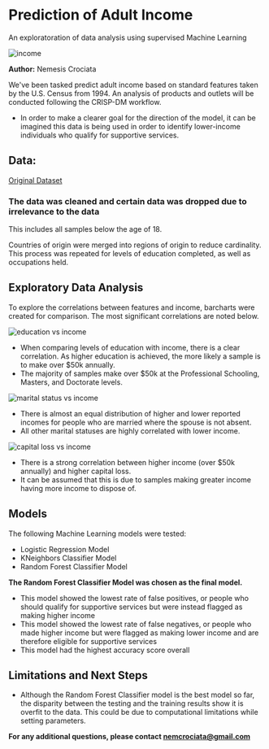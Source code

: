 # Prediction of Adult Income
An exploratoration of data analysis using supervised Machine Learning

![income](https://github.com/NemesisCrociata/Prediction-of-Adult-Income/assets/132013562/0b33380a-cfae-4c53-9fc3-313de599988a)

**Author:** Nemesis Crociata

We've been tasked predict adult income based on standard features taken by the U.S. Census from 1994. An analysis of products and outlets will be conducted following the CRISP-DM workflow.

- In order to make a clearer goal for the direction of the model, it can be imagined this data is being used in order to identify lower-income individuals who qualify for supportive services.

## Data:
[Original Dataset]([https://datahack.analyticsvidhya.com/contest/practice-problem-big-mart-sales-iii/])

### The data was cleaned and certain data was dropped due to irrelevance to the data
This includes all samples below the age of 18.

Countries of origin were merged into regions of origin to reduce cardinality.
This process was repeated for levels of education completed, as well as occupations held.

## Exploratory Data Analysis
To explore the correlations between features and income, barcharts were created for comparison. The most significant correlations are noted below.

![education vs income](https://github.com/NemesisCrociata/Prediction-of-Adult-Income/assets/132013562/9bfe7761-8eae-4d5d-8ce0-aef0635f206c)

- When comparing levels of education with income, there is a clear correlation. As higher education is achieved, the more likely a sample is to make over $50k annually.
- The majority of samples make over $50k at the Professional Schooling, Masters, and Doctorate levels.

![marital status vs income](https://github.com/NemesisCrociata/Prediction-of-Adult-Income/assets/132013562/d1cc6f17-ede1-4972-9481-a71421dcd3df)

- There is almost an equal distribution of higher and lower reported incomes for people who are married where the spouse is not absent.
- All other marital statuses are highly correlated with lower income.

![capital loss vs income](https://github.com/NemesisCrociata/Prediction-of-Adult-Income/assets/132013562/cd90ad60-a427-410f-97e8-6038cc41fff1)

- There is a strong correlation between higher income (over $50k annually) and higher capital loss.
- It can be assumed that this is due to samples making greater income having more income to dispose of.

## Models
The following Machine Learning models were tested:
- Logistic Regression Model
- KNeighbors Classifier Model
- Random Forest Classifier Model

**The Random Forest Classifier Model was chosen as the final model.**
- This model showed the lowest rate of false positives, or people who should qualify for supportive services but were instead flagged as making higher income
- This model showed the lowest rate of false negatives, or people who made higher income but were flagged as making lower income and are therefore eligible for supportive services
- This model had the highest accuracy score overall

## Limitations and Next Steps
- Although the Random Forest Classifier model is the best model so far, the disparity between the testing and the training results show it is overfit to the data. This could be due to computational limitations while setting parameters.

**For any additional questions, please contact nemcrociata@gmail.com**
